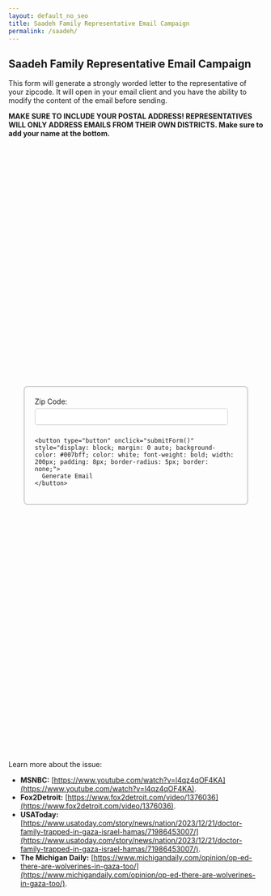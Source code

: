 ```yaml
---
layout: default_no_seo
title: Saadeh Family Representative Email Campaign
permalink: /saadeh/
---
```


<script>
  async function submitForm() {
    const zipCode = document.getElementById('zip').value;
    
    const apiUrl = `https://yra6hejx6k.execute-api.us-east-1.amazonaws.com/dev/get-representatives?zipcode=${zipCode}`;
    
    try {
      const response = await fetch(apiUrl);
      const data = await response.json();

      // Parsing the JSON, logging the value of the "email" key, and generating a mailto link
      data.forEach(item => {
        if (item.email) {
          const email = item.email;
          const subject = "Constituent Demand - HELP DR. SAADEH'S FAMILY";
          const body = `ADDRESS:

I am writing to urgently bring to your attention a matter of utmost importance that requires immediate action. I came across this report on Fox 2 Detroit, https://www.youtube.com/watch?v=l4qz4qOF4KA.

This is a horrific situation to be in. Dr. Yamaan Saadeh is a respected member of the Ann Arbor community and is currently embroiled in a harrowing situation as he endeavors to secure the safety and well-being of his family trapped in a conflict zone. Their lives are in peril, and swift intervention is crucial to prevent further tragedy.

The situation on the ground in Gaza demands an IMMEDIATE ceasefire. The ongoing conflict has placed innocent civilians, including children and the elderly, in grave danger. Lives are being shattered, families torn apart, and the humanitarian crisis is escalating by the hour. It is imperative that steps be taken to halt the violence and ensure the safety of all individuals caught in this turmoil.

As a constituent within your jurisdiction, I implore you to leverage your position and resources to extend a helping hand to Dr. Saadeh and his family. Your influence and connections can make a significant difference in facilitating their safe passage out of the conflict zone. Every moment is precious, and your prompt intervention can be the lifeline that these vulnerable individuals desperately need.

I demand, as your constituent, that you take immediate action to reach out to relevant authorities, utilize diplomatic channels, and exhaust all available means to provide assistance and ensure the safe evacuation of Dr. Saadeh's family. Time is of the essence, and any delay in your intervention could have dire consequences.

I urge you to act swiftly and decisively to bring about a ceasefire and to offer the necessary support and aid to evacuate innocent civilians from this conflict zone. The lives of Dr. Saadeh's family, along with countless others, depend on the urgency and efficacy of your response.

I will be eagerly awaiting your prompt action and update on the measures taken to address this critical situation. Your leadership and intervention in this matter will not only reflect compassion and responsibility but will also serve as a beacon of hope for those trapped in unimaginable circumstances.

Thank you for your immediate attention to this pressing matter. I trust that you will act with the urgency and empathy required to alleviate the suffering of innocent civilians.

Sincerely,
          `;
          const mailtoLink = `mailto:${email}?subject=${encodeURIComponent(subject)}&body=${encodeURIComponent(body)}`;

          // Open the mailto link in a new tab
          window.location.href = mailtoLink
        }
      });
    } catch (error) {
        console.error('Error fetching data:', error);
        var x = document.getElementById("hiddenText");
        if (x.style.display === "none") {
            x.style.display = "block";
        }
    }
  }
</script>

## Saadeh Family Representative Email Campaign

This form will generate a strongly worded letter to the representative of your zipcode. It will open in your email client and you have the ability to modify the content of the email before sending.

**MAKE SURE TO INCLUDE YOUR POSTAL ADDRESS! REPRESENTATIVES WILL ONLY ADDRESS EMAILS FROM THEIR OWN DISTRICTS. Make sure to add your name at the bottom.**

<div style="display: flex; justify-content: center; align-items: center; height: 30vh;">
  <form action="/submit" method="post" style="border: 2px solid #ccc; padding: 20px; border-radius: 8px; max-width: 400px; width: 100%;">
    <label for="zip" style="display: block; margin-bottom: 5px;">Zip Code:</label>
    <input type="text" id="zip" name="zip" style="width: calc(100% - 18px); padding: 8px; margin-bottom: 10px; border-radius: 5px; border: 1px solid #ccc;">

    <button type="button" onclick="submitForm()" style="display: block; margin: 0 auto; background-color: #007bff; color: white; font-weight: bold; width: 200px; padding: 8px; border-radius: 5px; border: none;">
      Generate Email
    </button>
  </form>
</div>

Learn more about the issue:
- **MSNBC:** [https://www.youtube.com/watch?v=l4qz4qOF4KA](https://www.youtube.com/watch?v=l4qz4qOF4KA).
- **Fox2Detroit:** [https://www.fox2detroit.com/video/1376036](https://www.fox2detroit.com/video/1376036).
- **USAToday:** [https://www.usatoday.com/story/news/nation/2023/12/21/doctor-family-trapped-in-gaza-israel-hamas/71986453007/](https://www.usatoday.com/story/news/nation/2023/12/21/doctor-family-trapped-in-gaza-israel-hamas/71986453007/).
- **The Michigan Daily:** [https://www.michigandaily.com/opinion/op-ed-there-are-wolverines-in-gaza-too/](https://www.michigandaily.com/opinion/op-ed-there-are-wolverines-in-gaza-too/).

<div id="hiddenText" style="display: none;">

<h2 id="having-trouble-generating-the-email-">Having Trouble Generating the Email?</h2>
<p>If you&#39;re having trouble generating an email, you can looking your representative <a href="https://myreps.datamade.us/#/?results_level=federal">here</a>. Below is the text of email. You can paste the content of the email in your representative&#39;s contact form:</p>
<p><strong>Subject: Constituent Demand - HELP DR. SAADEH&#39;S FAMILY</strong></p>
<p>ADDRESS:</p>
<p>I am writing to urgently bring to your attention a matter of utmost importance that requires immediate action. I came across this report on Fox 2 Detroit, <a href="https://www.youtube.com/watch?v=l4qz4qOF4KA">https://www.youtube.com/watch?v=l4qz4qOF4KA</a>.</p>
<p>This is a horrific situation to be in. Dr. Yamaan Saadeh is a respected member of the Ann Arbor community and is currently embroiled in a harrowing situation as he endeavors to secure the safety and well-being of his family trapped in a conflict zone. Their lives are in peril, and swift intervention is crucial to prevent further tragedy.</p>
<p>The situation on the ground in Gaza demands an IMMEDIATE ceasefire. The ongoing conflict has placed innocent civilians, including children and the elderly, in grave danger. Lives are being shattered, families torn apart, and the humanitarian crisis is escalating by the hour. It is imperative that steps be taken to halt the violence and ensure the safety of all individuals caught in this turmoil.</p>
<p>As a constituent within your jurisdiction, I implore you to leverage your position and resources to extend a helping hand to Dr. Saadeh and his family. Your influence and connections can make a significant difference in facilitating their safe passage out of the conflict zone. Every moment is precious, and your prompt intervention can be the lifeline that these vulnerable individuals desperately need.</p>
<p>I demand, as your constituent, that you take immediate action to reach out to relevant authorities, utilize diplomatic channels, and exhaust all available means to provide assistance and ensure the safe evacuation of Dr. Saadeh&#39;s family. Time is of the essence, and any delay in your intervention could have dire consequences.</p>
<p>I urge you to act swiftly and decisively to bring about a ceasefire and to offer the necessary support and aid to evacuate innocent civilians from this conflict zone. The lives of Dr. Saadeh&#39;s family, along with countless others, depend on the urgency and efficacy of your response.</p>
<p>I will be eagerly awaiting your prompt action and update on the measures taken to address this critical situation. Your leadership and intervention in this matter will not only reflect compassion and responsibility but will also serve as a beacon of hope for those trapped in unimaginable circumstances.</p>
<p>Thank you for your immediate attention to this pressing matter. I trust that you will act with the urgency and empathy required to alleviate the suffering of innocent civilians.</p>
<p>Sincerely,</p>

</div>